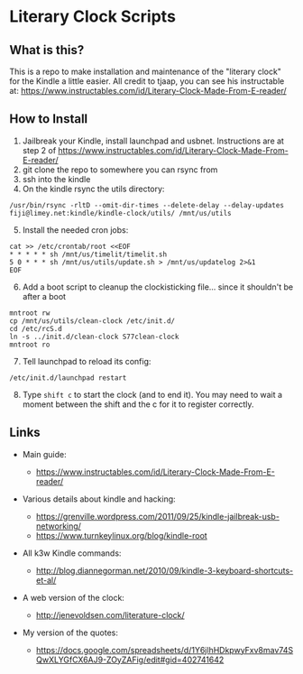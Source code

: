 # Literary Clock Scripts

## What is this?

This is a repo to make installation and maintenance of the "literary
clock" for the Kindle a little easier.  All credit to tjaap, you can
see his instructable at:
https://www.instructables.com/id/Literary-Clock-Made-From-E-reader/


## How to Install

1. Jailbreak your Kindle, install launchpad and usbnet.  Instructions
   are at step 2 of https://www.instructables.com/id/Literary-Clock-Made-From-E-reader/
2. git clone the repo to somewhere you can rsync from
3. ssh into the kindle
4. On the kindle rsync the utils directory:
```
/usr/bin/rsync -rltD --omit-dir-times --delete-delay --delay-updates fiji@limey.net:kindle/kindle-clock/utils/ /mnt/us/utils
```
5. Install the needed cron jobs:
```
cat >> /etc/crontab/root <<EOF
* * * * * sh /mnt/us/timelit/timelit.sh
5 0 * * * sh /mnt/us/utils/update.sh > /mnt/us/updatelog 2>&1
EOF
```
6. Add a boot script to cleanup the clockisticking file... since it shouldn't be after a boot
```
mntroot rw
cp /mnt/us/utils/clean-clock /etc/init.d/
cd /etc/rcS.d
ln -s ../init.d/clean-clock S77clean-clock
mntroot ro
```
7. Tell launchpad to reload its config:
```
/etc/init.d/launchpad restart
```
8. Type `shift c` to start the clock (and to end it).  You may need to
wait a moment between the shift and the c for it to register
correctly.


## Links

* Main guide:
  * https://www.instructables.com/id/Literary-Clock-Made-From-E-reader/

* Various details about kindle and hacking:
  * https://grenville.wordpress.com/2011/09/25/kindle-jailbreak-usb-networking/
  * https://www.turnkeylinux.org/blog/kindle-root

* All k3w Kindle commands:
  * http://blog.diannegorman.net/2010/09/kindle-3-keyboard-shortcuts-et-al/

* A web version of the clock:
  * http://jenevoldsen.com/literature-clock/

* My version of the quotes:
  * https://docs.google.com/spreadsheets/d/1Y6jlhHDkpwyFxv8mav74SQwXLYGfCX6AJ9-ZOyZAFig/edit#gid=402741642
